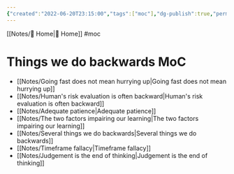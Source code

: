 ```yaml
---
{"created":"2022-06-20T23:15:00","tags":["moc"],"dg-publish":true,"permalink":"/notes/things-we-do-backwards-mo-c/","dgPassFrontmatter":true,"updated":"2024-12-21T15:06:23.432+01:00"}
---
```


[[Notes/ Home\| Home]] #moc 
# Things we do backwards MoC
- [[Notes/Going fast does not mean hurrying up\|Going fast does not mean hurrying up]]
- [[Notes/Human's risk evaluation is often backward\|Human's risk evaluation is often backward]]
- [[Notes/Adequate patience\|Adequate patience]]
- [[Notes/The two factors impairing our learning\|The two factors impairing our learning]]
- [[Notes/Several things we do backwards\|Several things we do backwards]]
- [[Notes/Timeframe fallacy\|Timeframe fallacy]]
- [[Notes/Judgement is the end of thinking\|Judgement is the end of thinking]]